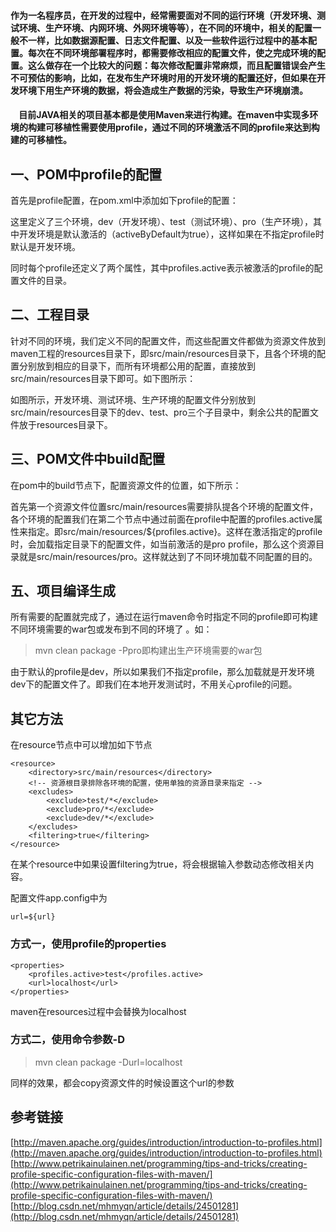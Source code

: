 #### 作为一名程序员，在开发的过程中，经常需要面对不同的运行环境（开发环境、测试环境、生产环境、内网环境、外网环境等等），在不同的环境中，相关的配置一般不一样，比如数据源配置、日志文件配置、以及一些软件运行过程中的基本配置。每次在不同环境部署程序时，都需要修改相应的配置文件，使之完成环境的配置。这么做存在一个比较大的问题：每次修改配置非常麻烦，而且配置错误会产生不可预估的影响，比如，在发布生产环境时用的开发环境的配置还好，但如果在开发环境下用生产环境的数据，将会造成生产数据的污染，导致生产环境崩溃。

####     目前JAVA相关的项目基本都是使用Maven来进行构建。在maven中实现多环境的构建可移植性需要使用profile，通过不同的环境激活不同的profile来达到构建的可移植性。

## 一、POM中profile的配置

首先是profile配置，在pom.xml中添加如下profile的配置：

这里定义了三个环境，dev（开发环境）、test（测试环境）、pro（生产环境），其中开发环境是默认激活的（activeByDefault为true），这样如果在不指定profile时默认是开发环境。

同时每个profile还定义了两个属性，其中profiles.active表示被激活的profile的配置文件的目录。

## 二、工程目录

针对不同的环境，我们定义不同的配置文件，而这些配置文件都做为资源文件放到maven工程的resources目录下，即src/main/resources目录下，且各个环境的配置分别放到相应的目录下，而所有环境都公用的配置，直接放到src/main/resources目录下即可。如下图所示：

如图所示，开发环境、测试环境、生产环境的配置文件分别放到src/main/resources目录下的dev、test、pro三个子目录中，剩余公共的配置文件放于resources目录下。

## 三、POM文件中build配置

在pom中的build节点下，配置资源文件的位置，如下所示：


首先第一个资源文件位置src/main/resources需要排队提各个环境的配置文件，各个环境的配置我们在第二个节点中通过前面在profile中配置的profiles.active属性来指定。即src/main/resources/${profiles.active}。这样在激活指定的profile时，会加载指定目录下的配置文件，如当前激活的是pro profile，那么这个资源目录就是src/main/resources/pro。这样就达到了不同环境加载不同配置的目的。

## 五、项目编译生成

所有需要的配置就完成了，通过在运行maven命令时指定不同的profile即可构建不同环境需要的war包或发布到不同的环境了 。如：

> mvn clean package -Ppro即构建出生产环境需要的war包

由于默认的profile是dev，所以如果我们不指定profile，那么加载就是开发环境dev下的配置文件了。即我们在本地开发测试时，不用关心profile的问题。

## 其它方法

在resource节点中可以增加如下节点

~~~
<resource>
    <directory>src/main/resources</directory>
    <!-- 资源根目录排除各环境的配置，使用单独的资源目录来指定 -->
    <excludes>
        <exclude>test/*</exclude>
        <exclude>pro/*</exclude>
        <exclude>dev/*</exclude>
    </excludes>
    <filtering>true</filtering>
</resource>

~~~

在某个resource中如果设置filtering为true，将会根据输入参数动态修改相关内容。

配置文件app.config中为

~~~
url=${url}
~~~

### 方式一，使用profile的properties

~~~
<properties>
    <profiles.active>test</profiles.active>
    <url>localhost</url>
</properties>
~~~

maven在resources过程中会替换为localhost

### 方式二，使用命令参数-D

> mvn clean package -Durl=localhost

同样的效果，都会copy资源文件的时候设置这个url的参数

## 参考链接

[http://maven.apache.org/guides/introduction/introduction-to-profiles.html](http://maven.apache.org/guides/introduction/introduction-to-profiles.html)
[http://www.petrikainulainen.net/programming/tips-and-tricks/creating-profile-specific-configuration-files-with-maven/](http://www.petrikainulainen.net/programming/tips-and-tricks/creating-profile-specific-configuration-files-with-maven/)
[http://blog.csdn.net/mhmyqn/article/details/24501281](http://blog.csdn.net/mhmyqn/article/details/24501281)